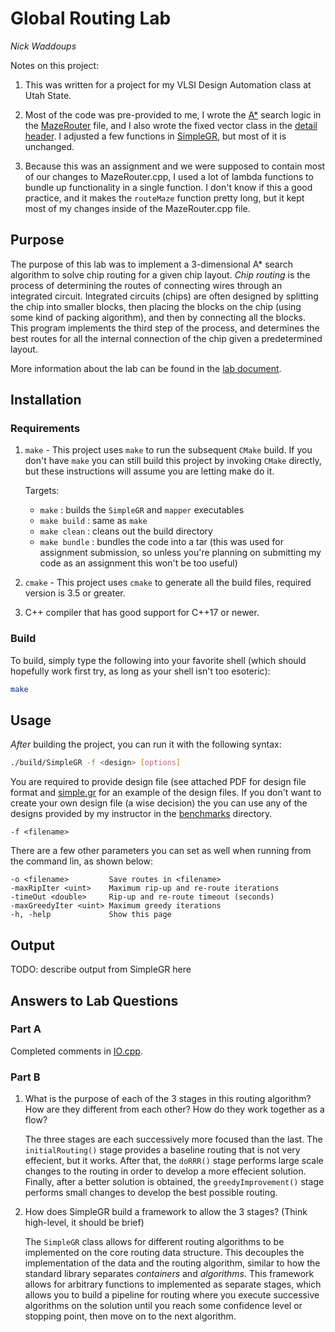 # Global Routing Lab

*Nick Waddoups*

Notes on this project:

1. This was written for a project for my VLSI Design Automation class at Utah State.

2. Most of the code was pre-provided to me, I wrote the [A\*](https://en.wikipedia.org/wiki/A*_search_algorithm)
    search logic in the [MazeRouter](src/MazeRouter.cpp) file, and I also wrote the fixed vector
    class in the [detail header](src/detail.h). I adjusted a few functions in [SimpleGR](src/SimpleGR.h),
    but most of it is unchanged.

3. Because this was an assignment and we were supposed to contain most of our changes to MazeRouter.cpp,
    I used a lot of lambda functions to bundle up functionality in a single function. I don't know if this a good practice,
    and it makes the `routeMaze` function pretty long, but it kept most of my changes inside of the
    MazeRouter.cpp file.

## Purpose

The purpose of this lab was to implement a 3-dimensional A\* search algorithm to solve chip routing
for a given chip layout. *Chip routing* is the process of determining the routes of connecting wires
through an integrated circuit. Integrated circuits (chips) are often designed by splitting the chip
into smaller blocks, then placing the blocks on the chip (using some kind of packing algorithm), and
then by connecting all the blocks. This program implements the third step of the process, and determines
the best routes for all the internal connection of the chip given a predetermined layout.

More information about the lab can be found in the [lab document](./lab_instructions.pdf).

## Installation

### Requirements

1. `make` - This project uses `make` to run the subsequent `CMake` build. If you don't have
    `make` you can still build this project by invoking `CMake` directly, but these instructions
    will assume you are letting make do it.

    Targets:
    
    - `make` : builds the `SimpleGR` and `mapper` executables
    - `make build` : same as `make`
    - `make clean` : cleans out the build directory
    - `make bundle` : bundles the code into a tar (this was used for assignment submission, so
        unless you're planning on submitting my code as an assignment this won't be too useful)

2. `cmake` - This project uses `cmake` to generate all the build files, required version is 3.5 or
    greater.

3. C++ compiler that has good support for C++17 or newer.

### Build

To build, simply type the following into your favorite shell (which should hopefully work first try,
as long as your shell isn't too esoteric):

```bash
make
```

## Usage

*After* building the project, you can run it with the following syntax:

```bash
./build/SimpleGR -f <design> [options]
```

You are required to provide design file (see attached PDF for design file format and
[simple.gr](benchmarks/simple.gr) for an example of the design files. If you don't want to
create your own design file (a wise decision) the you can use any of the designs provided by
my instructor in the [benchmarks](benchmarks/) directory.

```
-f <filename>
```

There are a few other parameters you can set as well when running from the command lin, as
shown below:

```
-o <filename>         Save routes in <filename>
-maxRipIter <uint>    Maximum rip-up and re-route iterations
-timeOut <double>     Rip-up and re-route timeout (seconds)
-maxGreedyIter <uint> Maximum greedy iterations
-h, -help             Show this page
```

## Output

TODO: describe output from SimpleGR here

## Answers to Lab Questions

### Part A

Completed comments in [IO.cpp](./src/IO.cpp).

### Part B

1. What is the purpose of each of the 3 stages in this routing algorithm? How are they different
    from each other? How do they work together as a flow?

    The three stages are each successively more focused than the last. The `initialRouting()`
        stage provides a baseline routing that is not very effecient, but it works. After that,
        the `doRRR()` stage performs large scale changes to the routing in order to develop a
        more effecient solution. Finally, after a better solution is obtained, the
        `greedyImprovement()` stage performs small changes to develop the best possible routing.

2. How does SimpleGR build a framework to allow the 3 stages? (Think high-level, it should be
    brief)

    The `SimpleGR` class allows for different routing algorithms to be implemented on the core
        routing data structure. This decouples the implementation of the data and the routing
        algorithm, similar to how the standard library separates *containers* and *algorithms*.
        This framework allows for arbitrary functions to implemented as separate stages, which
        allows you to build a pipeline for routing where you execute successive algorithms on the
        solution until you reach some confidence level or stopping point, then move on to the
        next algorithm.
